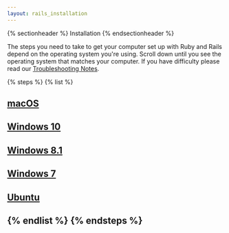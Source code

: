 ```yaml
---
layout: rails_installation
---
```


{% sectionheader %}
Installation
{% endsectionheader %}


The steps you need to take to get your computer set up with Ruby and Rails depend on the operating system you're using. Scroll down until you see the operating system that matches your computer. If you have difficulty please read our [Troubleshooting Notes]({{site.baseurl}}/installation/troubleshooting/).

{% steps %}
{% list %}
<h2><a href="{{site.baseurl}}/installation/mac_os">macOS</a><h2>
<h2><a href="{{site.baseurl}}/installation/win10_64bit_anniversary/">Windows 10</a><h2>
<h2><a href="{{site.baseurl}}/installation/win8/">Windows 8.1</a><h2>
<h2><a href="{{site.baseurl}}/installation/win7_sp1/">Windows 7</a><h2>
<h2><a href="{{site.baseurl}}/installation/ubuntu/">Ubuntu</a><h2>
{% endlist %}
{% endsteps %}


